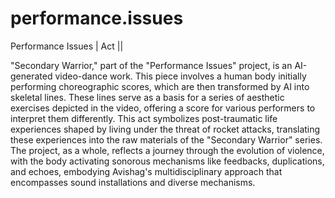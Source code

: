 # performance.issues
Performance Issues | Act ||

"Secondary Warrior," part of the "Performance Issues" project, is an AI-generated video-dance work. This piece involves a human body initially performing choreographic scores, which are then transformed by AI into skeletal lines. These lines serve as a basis for a series of aesthetic exercises depicted in the video, offering a score for various performers to interpret them differently. This act symbolizes post-traumatic life experiences shaped by living under the threat of rocket attacks, translating these experiences into the raw materials of the "Secondary Warrior" series. The project, as a whole, reflects a journey through the evolution of violence, with the body activating sonorous mechanisms like feedbacks, duplications, and echoes, embodying Avishag's multidisciplinary approach that encompasses sound installations and diverse mechanisms.
